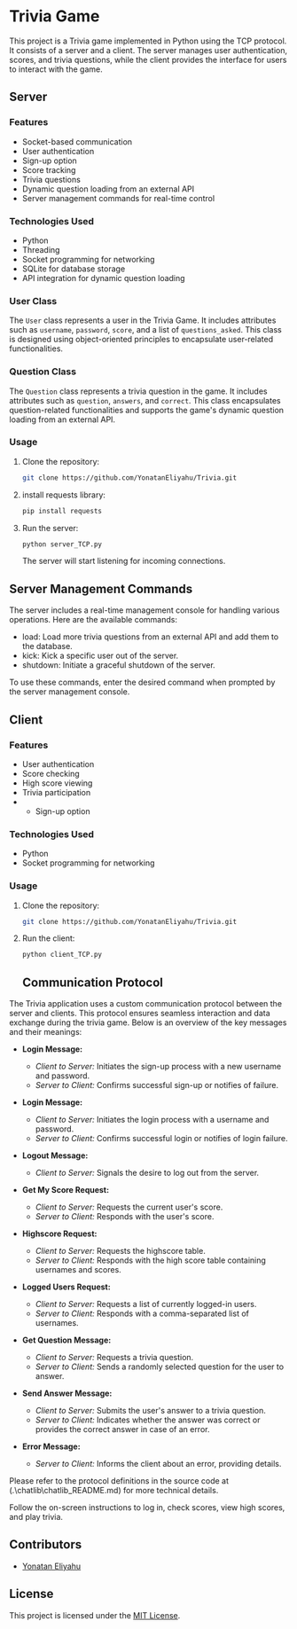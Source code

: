 # Trivia Game

This project is a Trivia game implemented in Python using the TCP protocol. It consists of a server and a client. The
server manages user authentication, scores, and trivia questions, while the client provides the interface for users to
interact with the game.

## Server

### Features

- Socket-based communication
- User authentication
- Sign-up option
- Score tracking
- Trivia questions
- Dynamic question loading from an external API
- Server management commands for real-time control

### Technologies Used

- Python
- Threading
- Socket programming for networking
- SQLite for database storage
- API integration for dynamic question loading

### User Class

The `User` class represents a user in the Trivia Game. It includes attributes such as `username`, `password`, `score`, and a list of `questions_asked`. This class is designed using object-oriented principles to encapsulate user-related functionalities.



### Question Class

The `Question` class represents a trivia question in the game. It includes attributes such as `question`, `answers`, and `correct`. This class encapsulates question-related functionalities and supports the game's dynamic question loading from an external API.

### Usage

1. Clone the repository:

   ```bash
   git clone https://github.com/YonatanEliyahu/Trivia.git
   ```
   
2. install requests library:

   ```bash
   pip install requests
   ```

3. Run the server:

   ```bash
   python server_TCP.py
   ```

   The server will start listening for incoming connections.

## Server Management Commands

The server includes a real-time management console for handling various operations. Here are the available commands:

- load: Load more trivia questions from an external API and add them to the database.
- kick: Kick a specific user out of the server.
- shutdown: Initiate a graceful shutdown of the server.

To use these commands, enter the desired command when prompted by
the server management console.

## Client

### Features

- User authentication
- Score checking
- High score viewing
- Trivia participation
-
    - Sign-up option

### Technologies Used

- Python
- Socket programming for networking

### Usage

1. Clone the repository:

   ```bash
   git clone https://github.com/YonatanEliyahu/Trivia.git
   ```

2. Run the client:

   ```bash
   python client_TCP.py
   ```

   ## Communication Protocol

The Trivia application uses a custom communication protocol between the server and clients. This protocol ensures
seamless interaction and data exchange during the trivia game. Below is an overview of the key messages and their
meanings:

- **Login Message:**
    - *Client to Server:* Initiates the sign-up process with a new username and password.
    - *Server to Client:* Confirms successful sign-up or notifies of failure.

- **Login Message:**
    - *Client to Server:* Initiates the login process with a username and password.
    - *Server to Client:* Confirms successful login or notifies of login failure.

- **Logout Message:**
    - *Client to Server:* Signals the desire to log out from the server.

- **Get My Score Request:**
    - *Client to Server:* Requests the current user's score.
    - *Server to Client:* Responds with the user's score.

- **Highscore Request:**
    - *Client to Server:* Requests the highscore table.
    - *Server to Client:* Responds with the high score table containing usernames and scores.

- **Logged Users Request:**
    - *Client to Server:* Requests a list of currently logged-in users.
    - *Server to Client:* Responds with a comma-separated list of usernames.

- **Get Question Message:**
    - *Client to Server:* Requests a trivia question.
    - *Server to Client:* Sends a randomly selected question for the user to answer.

- **Send Answer Message:**
    - *Client to Server:* Submits the user's answer to a trivia question.
    - *Server to Client:* Indicates whether the answer was correct or provides the correct answer in case of an error.

- **Error Message:**
    - *Server to Client:* Informs the client about an error, providing details.

Please refer to the protocol definitions in the source code at (.\chatlib\chatlib_README.md)  for more technical details.

   Follow the on-screen instructions to log in, check scores, view high scores, and play trivia.

## Contributors

- [Yonatan Eliyahu](https://github.com/YonatanEliyahu)

## License

This project is licensed under the [MIT License](LICENSE).
